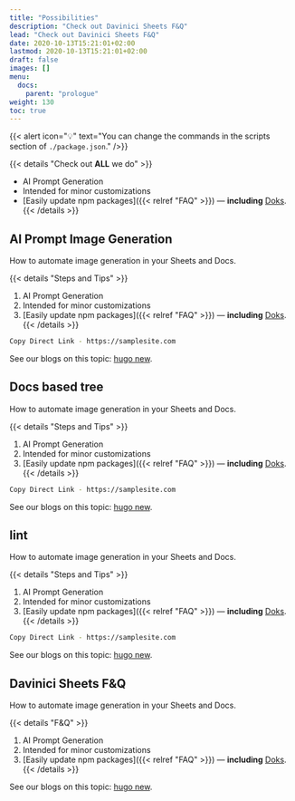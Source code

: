 ```yaml
---
title: "Possibilities"
description: "Check out Davinici Sheets F&Q"
lead: "Check out Davinici Sheets F&Q"
date: 2020-10-13T15:21:01+02:00
lastmod: 2020-10-13T15:21:01+02:00
draft: false
images: []
menu:
  docs:
    parent: "prologue"
weight: 130
toc: true
---
```


{{< alert icon="💡" text="You can change the commands in the scripts section of `./package.json`." />}}

{{< details "Check out <b>ALL</b> we do" >}}
- AI Prompt Generation
- Intended for minor customizations
- [Easily update npm packages]({{< relref "FAQ" >}}) — __including__ [Doks](https://www.npmjs.com/package/@hyas/doks).
{{< /details >}}

## AI Prompt Image Generation

How to automate image generation in your Sheets and Docs.

{{< details "Steps and Tips" >}}
1. AI Prompt Generation
2. Intended for minor customizations
3. [Easily update npm packages]({{< relref "FAQ" >}}) — __including__ [Doks](https://www.npmjs.com/package/@hyas/doks).
{{< /details >}}

```bash
Copy Direct Link - https://samplesite.com
```

See our blogs on this topic: [hugo new](https://gohugo.io/commands/hugo_new/).

## Docs based tree

How to automate image generation in your Sheets and Docs.

{{< details "Steps and Tips" >}}
1. AI Prompt Generation
2. Intended for minor customizations
3. [Easily update npm packages]({{< relref "FAQ" >}}) — __including__ [Doks](https://www.npmjs.com/package/@hyas/doks).
{{< /details >}}

```bash
Copy Direct Link - https://samplesite.com
```

See our blogs on this topic: [hugo new](https://gohugo.io/commands/hugo_new/).

## lint

How to automate image generation in your Sheets and Docs.

{{< details "Steps and Tips" >}}
1. AI Prompt Generation
2. Intended for minor customizations
3. [Easily update npm packages]({{< relref "FAQ" >}}) — __including__ [Doks](https://www.npmjs.com/package/@hyas/doks).
{{< /details >}}

```bash
Copy Direct Link - https://samplesite.com
```

See our blogs on this topic: [hugo new](https://gohugo.io/commands/hugo_new/).

## Davinici Sheets F&Q

How to automate image generation in your Sheets and Docs.

{{< details "F&Q" >}}
1. AI Prompt Generation
2. Intended for minor customizations
3. [Easily update npm packages]({{< relref "FAQ" >}}) — __including__ [Doks](https://www.npmjs.com/package/@hyas/doks).
{{< /details >}}

See our blogs on this topic: [hugo new](https://gohugo.io/commands/hugo_new/).